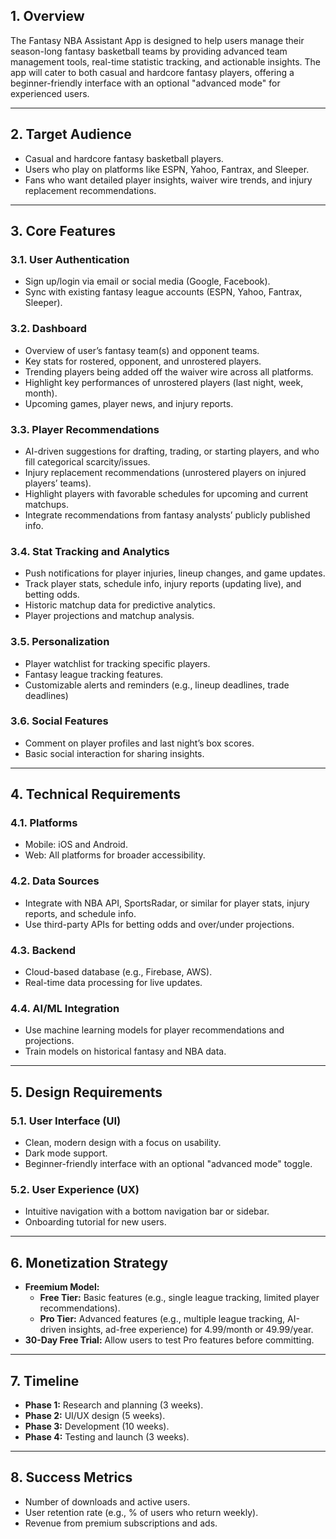 ## **1. Overview**
The Fantasy NBA Assistant App is designed to help users manage their season-long fantasy basketball teams by providing advanced team management tools, real-time statistic tracking, and actionable insights. The app will cater to both casual and hardcore fantasy players, offering a beginner-friendly interface with an optional "advanced mode" for experienced users.

---
## **2. Target Audience**
- Casual and hardcore fantasy basketball players.
- Users who play on platforms like ESPN, Yahoo, Fantrax, and Sleeper.
- Fans who want detailed player insights, waiver wire trends, and injury replacement recommendations.
---
## **3. Core Features**
### **3.1. User Authentication**
- Sign up/login via email or social media (Google, Facebook).
- Sync with existing fantasy league accounts (ESPN, Yahoo, Fantrax, Sleeper).
### **3.2. Dashboard**
- Overview of user’s fantasy team(s) and opponent teams.
- Key stats for rostered, opponent, and unrostered players.
- Trending players being added off the waiver wire across all platforms.
- Highlight key performances of unrostered players (last night, week, month).
- Upcoming games, player news, and injury reports.
### **3.3. Player Recommendations**
- AI-driven suggestions for drafting, trading, or starting players, and who fill categorical scarcity/issues.
- Injury replacement recommendations (unrostered players on injured players’ teams).
- Highlight players with favorable schedules for upcoming and current matchups.
- Integrate recommendations from fantasy analysts’ publicly published info.
### **3.4. Stat Tracking and Analytics**
- Push notifications for player injuries, lineup changes, and game updates.
- Track player stats, schedule info, injury reports (updating live), and betting odds.
- Historic matchup data for predictive analytics.
- Player projections and matchup analysis.
### **3.5. Personalization**
- Player watchlist for tracking specific players.
- Fantasy league tracking features.
- Customizable alerts and reminders (e.g., lineup deadlines, trade deadlines)
### **3.6. Social Features**
- Comment on player profiles and last night’s box scores.
- Basic social interaction for sharing insights.

---
## **4. Technical Requirements**
### **4.1. Platforms**
- Mobile: iOS and Android.
- Web: All platforms for broader accessibility.
### **4.2. Data Sources**
- Integrate with NBA API, SportsRadar, or similar for player stats, injury reports, and schedule info.
- Use third-party APIs for betting odds and over/under projections.
### **4.3. Backend**
- Cloud-based database (e.g., Firebase, AWS).
- Real-time data processing for live updates.
### **4.4. AI/ML Integration**
- Use machine learning models for player recommendations and projections.
- Train models on historical fantasy and NBA data.

---
## **5. Design Requirements**

### **5.1. User Interface (UI)**
- Clean, modern design with a focus on usability.
- Dark mode support.
- Beginner-friendly interface with an optional "advanced mode" toggle.
### **5.2. User Experience (UX)**
- Intuitive navigation with a bottom navigation bar or sidebar.
- Onboarding tutorial for new users.

---
## **6. Monetization Strategy**
- **Freemium Model:**
    - **Free Tier:** Basic features (e.g., single league tracking, limited player recommendations).
    - **Pro Tier:** Advanced features (e.g., multiple league tracking, AI-driven insights, ad-free experience) for 4.99/month or 49.99/year.
- **30-Day Free Trial:** Allow users to test Pro features before committing.

---
## **7. Timeline**
- **Phase 1:** Research and planning (3 weeks).
- **Phase 2:** UI/UX design (5 weeks).
- **Phase 3:** Development (10 weeks).
- **Phase 4:** Testing and launch (3 weeks).

---
## **8. Success Metrics**
- Number of downloads and active users.
- User retention rate (e.g., % of users who return weekly).
- Revenue from premium subscriptions and ads.